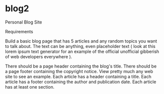 # blog2
Personal Blog Site

Requirements

Build a basic blog page that has 5 articles and any random topics you want to talk about. The text can be anything, even placeholder text ( look at this lorem ipsum text generator for an example of the official unofficial gibberish of web developers everywhere ).

There should be a page header containing the blog's title.
There should be a page footer containing the copyright notice. View pretty much any web site to see an example.
Each article has a header containing a title.
Each article has a footer containing the author and publication date.
Each article has at least one section.
